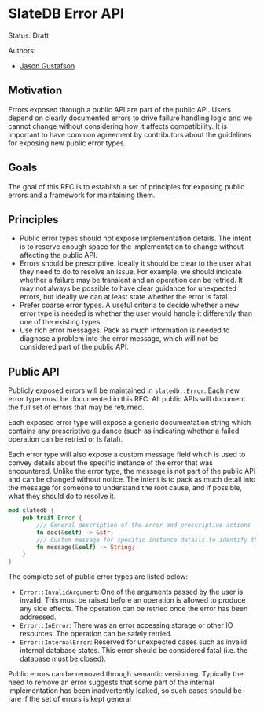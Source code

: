 # SlateDB Error API

Status: Draft

Authors:

* [Jason Gustafson](https://github.com/hachikuji)

## Motivation

Errors exposed through a public API are part of the public API. Users depend on clearly
documented errors to drive failure handling logic and we cannot change without considering
how it affects compatibility. It is important to have common agreement by contributors
about the guidelines for exposing new public error types.

## Goals

The goal of this RFC is to establish a set of principles for exposing public errors
and a framework for maintaining them.

## Principles

- Public error types should not expose implementation details. The intent is to reserve 
enough space for the implementation to change without affecting the public API.
- Errors should be prescriptive. Ideally it should be clear to the user what they need to do
to resolve an issue. For example, we should indicate whether a failure may be transient and
an operation can be retried. It may not always be possible to have clear guidance for 
unexpected errors, but ideally we can at least state whether the error is fatal.
- Prefer coarse error types. A useful criteria to decide whether a new error type is needed 
is whether the user would handle it differently than one of the existing types. 
- Use rich error messages. Pack as much information is needed to diagnose a problem
into the error message, which will not be considered part of the public API.

## Public API

Publicly exposed errors will be maintained in `slatedb::Error`. Each new error type must be documented
in this RFC. All public APIs will document the full set of errors that may be returned. 

Each exposed error type will expose a generic documentation string which contains any prescriptive
guidance (such as indicating whether a failed operation can be retried or is fatal).

Each error  type will also expose a custom message field which is used to convey details about the specific
instance of the error that was encountered. Unlike the error type, the message is not part of the 
public API and can be changed without notice. The intent is to pack as much detail into the message
for someone to understand the root cause, and if possible, what they should do to resolve it.

```rust
mod slatedb {
    pub trait Error {
        /// General description of the error and prescriptive actions
        fn doc(&self) -> &str;
        /// Custom message for specific instance details to identify the root cause 
        fn message(&self) -> String;
    }
}
```

The complete set of public error types are listed below:

- `Error::InvalidArgument`: One of the arguments passed by the user is invalid. This must be raised 
before an operation is allowed to produce any side effects. The operation can be retried
once the error has been addressed.
- `Error::IoError`: There was an error accessing storage or other IO resources. The operation
can be safely retried.
- `Error::InternalError`: Reserved for unexpected cases such as invalid internal database states. 
This error should be considered fatal (i.e. the database must be closed).

Public errors can be removed through semantic versioning. Typically the need to remove an error
suggests that some part of the internal implementation has been inadvertently leaked, so such
cases should be rare if the set of errors is kept general 